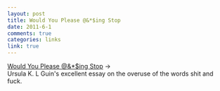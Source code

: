 ```yaml
--- 
layout: post
title: Would You Please @&*$ing Stop
date: 2011-6-1
comments: true
categories: links
link: true
---
```

<a title="Would You Please @&amp;*$ing Stop" href="http://blog.bookviewcafe.com/2011/03/09/would-you-please-fucking-stop/">Would You Please @&amp;*$ing Stop</a> →
<br />
Ursula K. L Guin's excellent essay on the overuse of the words shit and fuck.
